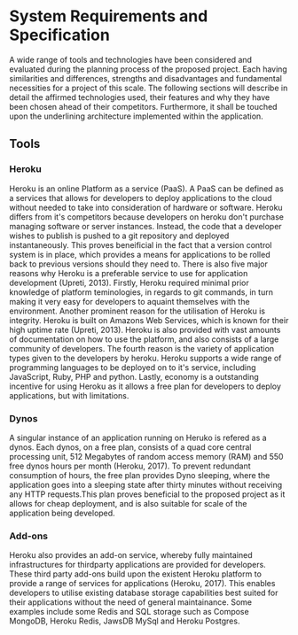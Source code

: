 # System Requirements and Specification

A wide range of tools and technologies have been considered and evaluated during the planning process of the proposed project. Each having similarities and differences, strengths and disadvantages and  fundamental necessities for a project of this scale. The following sections will describe in detail the affirmed technologies used, their features and why they have been chosen ahead of their competitors. Furthermore, it shall be touched upon the underlining architecture implemented within the application.

## Tools

### Heroku
Heroku is an online Platform as a service (PaaS). A PaaS can be defined as a services that allows for developers to deploy applications to the cloud without needed to take into consideration of hardware or software. Heroku differs from it's competitors because developers on heroku don't purchase managing software or server instances. Instead, the code that a developer wishes to publish is pushed to a git repository and deployed instantaneously. This proves beneificial in the fact that a version control system is in place, which provides a means for applications to be rolled back to previous versions should they need to. There is also five major reasons why Heroku is a preferable service to use for application development (Upreti, 2013). Firstly, Heroku required minimal prior knowledge of platform teminologies, in regards to git commands, in turn making it very easy for developers to aquaint themselves with the environment. Another prominent reason for the utilisation of Heroku is integrity. Heroku is built on Amazons Web Services, which is known for their high uptime rate (Upreti, 2013). Heroku is also provided with vast amounts of documentation on how to use the platform, and also consists of a large community of developers. The fourth reason is the variety of application types given to the developers by heroku. Heroku supports a wide range of programming languages to be deployed on to it's service, including JavaScript, Ruby, PHP and python. Lastly, economy is a outstanding incentive for using Heroku as it allows a free plan for developers to deploy applications, but with limitations.

### Dynos
A singular instance of an application running on Heruko is refered as a dynos. Each dynos, on a free plan, consists of a quad core central processing unit, 512 Megabytes of random access memory (RAM) and 550 free dynos hours per month (Heroku, 2017). To prevent redundant consumption of hours, the free plan provides Dyno sleeping, where the application goes into a sleeping state after thirty minutes without receiving any HTTP requests.This plan proves beneficial to the proposed project as it allows for cheap deployment, and is also suitable for scale of the application being developed.

### Add-ons
Heroku also provides an add-on service, whereby fully maintained infrastructures for thirdparty applications are provided for developers. These third party add-ons build upon the existent Heroku platform to provide a range of services for applications (Heroku, 2017). This enables developers to utilise existing database storage capabilities best suited for their applications without the need of general maintainance. Some examples include some Redis and SQL storage such as Compose MongoDB, Heroku Redis, JawsDB MySql and Heroku Postgres. 

## 

